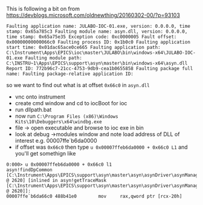 This is following a bit on from https://devblogs.microsoft.com/oldnewthing/20160302-00/?p=93103
```
Faulting application name: JULABO-IOC-01.exe, version: 0.0.0.0, time stamp: 0x65a785c3 Faulting module name: asyn.dll, version: 0.0.0.0, time stamp: 0x65a75e35 Exception code: 0xc0000005 Fault offset: 0x00000000000066c0 Faulting process ID: 0x1b0c0 Faulting application start time: 0x01dac65ace0ce665 Faulting application path: C:\Instrument\Apps\EPICS\ioc\master\JULABO\bin\windows-x64\JULABO-IOC-01.exe Faulting module path: C:\INSTRU~1\Apps\EPICS\support\asyn\master\bin\windows-x64\asyn.dll Report ID: 772b96c7-21cc-4753-9db9-cea1b0655858 Faulting package full name: Faulting package-relative application ID:
```
so we want to find out what is at offset `0x66c0` in `asyn.dll`

* vnc onto instrument
* create cmd window and cd to iocBoot for ioc
* run dllpath.bat
* now run `C:\Program Files (x86)\Windows Kits\10\Debuggers\x64\windbg.exe`
* file -> open executable and browse to ioc exe in bin
* look at debug ->modules window and note load address of DLL of interest e.g. 00007ffe`b6da0000
* if offset was `0x66c0` then type `u 0x00007ffeb6da0000 + 0x66c0 L1` and you'll get somethign like
```
0:000> u 0x00007ffeb6da0000 + 0x66c0 l1
asyn!findDpCommon [C:\Instrument\Apps\EPICS\support\asyn\master\asyn\asynDriver\asynManager.c @ 2620] [inlined in asyn!getTraceMask [C:\Instrument\Apps\EPICS\support\asyn\master\asyn\asynDriver\asynManager.c @ 2620]]:
00007ffe`b6da66c0 488b41e0        mov     rax,qword ptr [rcx-20h]
```

